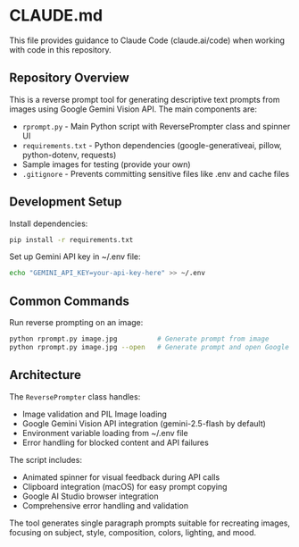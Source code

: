 # CLAUDE.md

This file provides guidance to Claude Code (claude.ai/code) when working with code in this repository.

## Repository Overview

This is a reverse prompt tool for generating descriptive text prompts from images using Google Gemini Vision API. The main components are:
- `rprompt.py` - Main Python script with ReversePrompter class and spinner UI
- `requirements.txt` - Python dependencies (google-generativeai, pillow, python-dotenv, requests)
- Sample images for testing (provide your own)
- `.gitignore` - Prevents committing sensitive files like .env and cache files

## Development Setup

Install dependencies:
```bash
pip install -r requirements.txt
```

Set up Gemini API key in ~/.env file:
```bash
echo "GEMINI_API_KEY=your-api-key-here" >> ~/.env
```

## Common Commands

Run reverse prompting on an image:
```bash
python rprompt.py image.jpg          # Generate prompt from image
python rprompt.py image.jpg --open   # Generate prompt and open Google AI Studio
```

## Architecture

The `ReversePrompter` class handles:
- Image validation and PIL Image loading
- Google Gemini Vision API integration (gemini-2.5-flash by default)
- Environment variable loading from ~/.env file
- Error handling for blocked content and API failures

The script includes:
- Animated spinner for visual feedback during API calls
- Clipboard integration (macOS) for easy prompt copying
- Google AI Studio browser integration
- Comprehensive error handling and validation

The tool generates single paragraph prompts suitable for recreating images, focusing on subject, style, composition, colors, lighting, and mood.